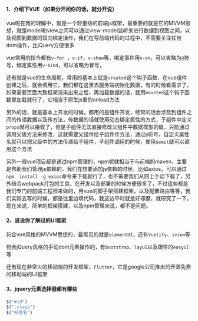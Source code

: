 #### 1、介绍下VUE（如果分开问你的话，就分开说）

vue呢在我的理解中，就是一个轻量级的前端js框架，最重要的就是它的MVVM思想，就是model和view之间可以通过view-model监听来进行数据到视图之间，以及视图到数据的双向绑定操作，我们在写前端代码的过程中，不需要关注任何dom操作，比jQuery方便很多

vue常用的指令都有`v-for `，`v-if`，`v-show`等，绑定事件用`v-on`，可以省略为`@`符号，绑定属性用`v-bind`，可以省略为冒号，

还有就是vue的生命周期，常用的基本上就是`created`这个钩子函数，在vue组件创建之后，就会调用它，我们都在这里去服务端初始化数据，有的时候看需求了，如果需要页面大致框架渲染出来之后，再加载数据的话，就用`mounted`这个钩子函数里加载就行了，它相当于原生js里的onload方法

另外的话，就是基本上开发的时候，都用的是组件开发，经常的话会涉及到组件之间的传递数据以及传方法，传数据的话就使用动态绑定属性的方式，子组件中定义`props`就可以接收了，但是子组件无法直接修改父组件中数据模型的值，只能通过调用父级方法来修改，这就需要父组件给子组件传方法，通过`@`符号，自定义属性名就可以把父级中的方法传递给子组件，子组件调用的时候，使用`$emit`就可以调用这个方法

另外一般vue项目都是通过npm管理的，npm呢就相当于与前端的maven，主要是帮助我们管理js依赖的，我们在想要添加js依赖的时候，比如axios，可以通过`npm  install -g exios`命令来下载就行了，也不需要我们从网上手动下载了，另外结合webpack打包的工具，在开发以及部署的时候方便很多了，不过这些都是我们专门的前端工程师来做的，用vue的脚手架搭建框架，以及配置路由等等，我们实际去写的时候，都是往里边填代码，我这边平时就是好琢磨，就研究了一下，现在来说，简单的框架搭建，以及npm管理来说，都不是问题。



#### 2、说说你了解过的UI框架

符合vue风格的MVVM思想的，最常见的就是`elementUI`，还有`Vuetify`、`iview`等

符合jQuery风格的手动dom元素操作的，有`bootstrap`、`layUI`以及跟早的`easyUI`等

还有现在非常火的移动端的开发框架，`Flutter`，它是google公司推出的开源免费的移动端的UI框架



#### 3、jquery元素选择器都有哪些

```javascript
$("#id")
$(".clazz")
$("标签名")
```





